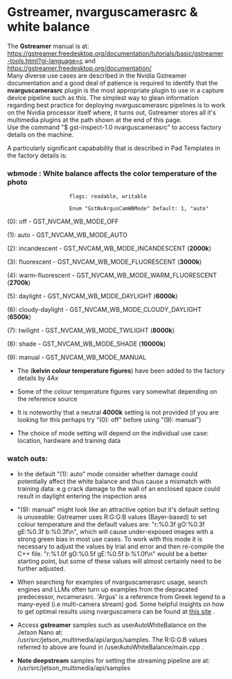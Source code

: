 # Gstreamer, nvarguscamerasrc & white balance

The __Gstreamer__ manual is at: https://gstreamer.freedesktop.org/documentation/tutorials/basic/gstreamer-tools.html?gi-language=c
and https://gstreamer.freedesktop.org/documentation/  
Many diverse use cases are described in the Nvidia Gstreamer documentation and a good deal of patience is required to identify that the
__nvarguscamerasrc__ plugin is the most appropriate plugin to use in a capture device pipeline such as this.
The simplest way to glean information regarding best practice for deploying nvarguscamerasrc pipelines is to work on the Nvidia processor itself 
where, it turns out, Gstreamer stores all it's multimedia plugins at the path shown at the end of this page.  
Use the command "$ gst-inspect-1.0 nvarguscamerasrc” to access factory details on the machine. 

A particularly significant capabability that is described in Pad Templates in the factory details is:

### wbmode         : White balance affects the color temperature of the photo

                        flags: readable, writable
                        
                        Enum "GstNvArgusCamWBMode" Default: 1, "auto"

(0): off              - GST_NVCAM_WB_MODE_OFF

(1): auto             - GST_NVCAM_WB_MODE_AUTO

(2): incandescent     - GST_NVCAM_WB_MODE_INCANDESCENT          (__2000k__)

(3): fluorescent      - GST_NVCAM_WB_MODE_FLUORESCENT          (__3000k__)

(4): warm-fluorescent - GST_NVCAM_WB_MODE_WARM_FLUORESCENT      (__2700k__)

(5): daylight         - GST_NVCAM_WB_MODE_DAYLIGHT		          (__6000k__)

(6): cloudy-daylight  - GST_NVCAM_WB_MODE_CLOUDY_DAYLIGHT	      (__6500k__)

(7): twilight         - GST_NVCAM_WB_MODE_TWILIGHT		          (__8000k__)

(8): shade            - GST_NVCAM_WB_MODE_SHADE		              (__10000k__)

(9): manual           - GST_NVCAM_WB_MODE_MANUAL

*  The (__kelvin colour temperature figures__) have been added to the factory details by 4Ax

*  Some of the colour temperature figures vary somewhat depending on the reference source

*  It is noteworthy that a neutral __4000k__ setting is not provided (if you are looking for this perhaps try "(0): off" before using "(9): manual")

*  The choice of mode setting will depend on the individual use case: location, hardware and training data

### watch outs:

*  In the default "(1): auto" mode consider whether damage could potentially affect the white balance and thus cause a mismatch with training data: e.g crack damage to
the wall of an enclosed space could result in daylight entering the inspection area
   
*  "(9): manual" might look like an attractive option but it's default setting is unuseable: Gstreamer uses R:G:G:B values (Bayer-based) to set colour temperature 
and the default values are: "r:%0.3f gO:%0.3f gE:%0.3f b:%0.3f\n", which will cause under-exposed images with a strong green bias in most use cases. To work with this mode
it is necessary to adjust the values by trial and error and then re-compile the C++ file. "r:%1.0f gO:%0.5f gE:%0.5f b:%1.0f\n" would be a better starting point, but some
of these values will almost certainly need to be further adjusted.

*  When searching for examples of nvarguscamerasrc usage, search engines and LLMs often turn up examples from the depracated predecessor, nvcamerasrc. 'Argus' is a reference
from Greek legend to a many-eyed (i.e multi-camera stream) god. Some helpful insights on how to get optimal results using nvarguscamera can be found at [this site](https://toptechboy.com/jetson-xavier-nx-lesson-4-understanding-and-using-gstreamer-for-absolute-beginners/) . 

*  Access __gstreamer__ samples such as userAutoWhiteBalance on the Jetson Nano at:   
/usr/src/jetson_multimedia/api/argus/samples. The R:G:G:B values referred to above are found in /userAutoWhiteBalance/main.cpp .

*  __Note deepstream__ samples for setting the streaming pipeline are at:  
/usr/src/jetson_multimedia/api/samples

